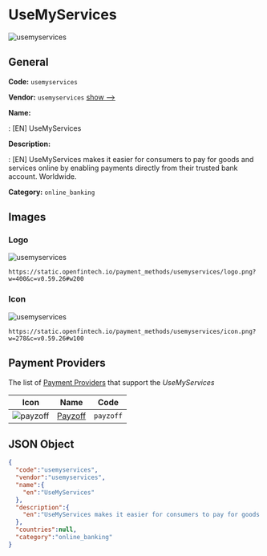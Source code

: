 
# UseMyServices 
![usemyservices](https://static.openfintech.io/payment_methods/usemyservices/logo.png?w=400&c=v0.59.26#w200)  

## General 
**Code:** `usemyservices` 
 
**Vendor:** `usemyservices` [show -->](/vendors/usemyservices/) 
 
**Name:** 
 
:	[EN] UseMyServices 
 
**Description:** 
 
: [EN] UseMyServices makes it easier for consumers to pay for goods and services online by enabling payments directly from their trusted bank account. Worldwide. 
 
**Category:** `online_banking` 
 

## Images 

### Logo 
![usemyservices](https://static.openfintech.io/payment_methods/usemyservices/logo.png?w=400&c=v0.59.26#w200)  

```
https://static.openfintech.io/payment_methods/usemyservices/logo.png?w=400&c=v0.59.26#w200
```  

### Icon 
![usemyservices](https://static.openfintech.io/payment_methods/usemyservices/icon.png?w=278&c=v0.59.26#w100)  

```
https://static.openfintech.io/payment_methods/usemyservices/icon.png?w=278&c=v0.59.26#w100
```  

## Payment Providers 
 
The list of [Payment Providers](/payment-providers/) that support the _UseMyServices_ 

|Icon|Name|Code| 
|:---:|:---:|:---:| 
|![payzoff](https://static.openfintech.io/payment_providers/payzoff/icon.png?w=278&c=v0.59.26#w100) |[Payzoff](/payment-providers/payzoff/)|`payzoff`| 
 

## JSON Object 

```json
{
  "code":"usemyservices",
  "vendor":"usemyservices",
  "name":{
    "en":"UseMyServices"
  },
  "description":{
    "en":"UseMyServices makes it easier for consumers to pay for goods and services online by enabling payments directly from their trusted bank account. Worldwide."
  },
  "countries":null,
  "category":"online_banking"
}
```  
